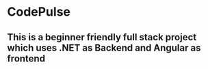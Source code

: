 # CodePulse
## This is a beginner friendly full stack project which uses .NET as Backend and Angular as frontend
